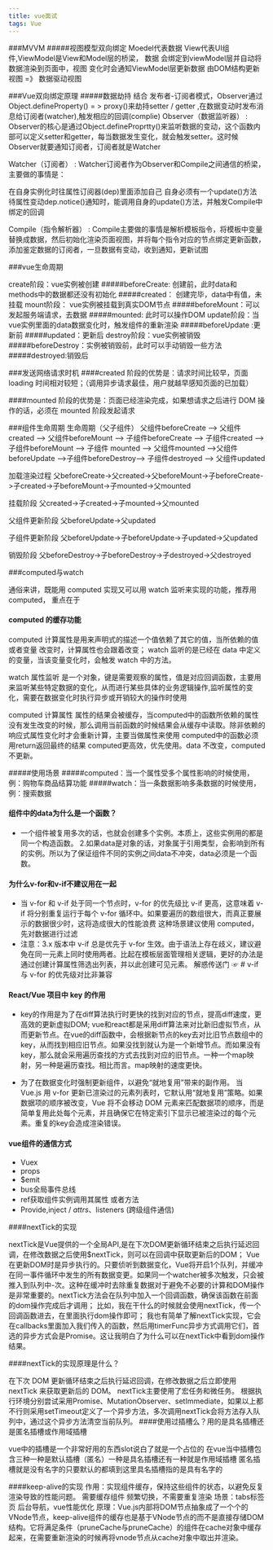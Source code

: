 ```yaml
---
title: vue面试
tags: Vue
---
```


###MVVM
#####视图模型双向绑定 Moedel代表数据 View代表UI组件,ViewModel是View和Model层的桥梁， 数据 会绑定到viewModel层并自动将数据渲染到页面中，视图 变化时会通知ViewModel层更新数据
由DOM结构更新视图 =》 数据驱动视图


###Vue双向绑定原理
#####数据劫持 结合 发布者-订阅者模式，Observer通过Object.defineProperty() = > proxy()来劫持setter / getter ,在数据变动时发布消息给订阅者(watcher),触发相应的回调(complie)
Observer（数据监听器） : Observer的核心是通过Object.defineProprtty()来监听数据的变动，这个函数内部可以定义setter和getter，每当数据发生变化，就会触发setter。这时候Observer就要通知订阅者，订阅者就是Watcher

Watcher（订阅者） : Watcher订阅者作为Observer和Compile之间通信的桥梁，主要做的事情是：

在自身实例化时往属性订阅器(dep)里面添加自己
自身必须有一个update()方法
待属性变动dep.notice()通知时，能调用自身的update()方法，并触发Compile中绑定的回调

Compile（指令解析器） : Compile主要做的事情是解析模板指令，将模板中变量替换成数据，然后初始化渲染页面视图，并将每个指令对应的节点绑定更新函数，添加鉴定数据的订阅者，一旦数据有变动，收到通知，更新试图

###vue生命周期

create阶段：vue实例被创建
#####beforeCreate: 创建前，此时data和methods中的数据都还没有初始化
#####created： 创建完毕，data中有值，未挂载
mount阶段： vue实例被挂载到真实DOM节点
#####beforeMount：可以发起服务端请求，去数据
#####mounted: 此时可以操作DOM
update阶段：当vue实例里面的data数据变化时，触发组件的重新渲染
#####beforeUpdate :更新前
#####updated：更新后
destroy阶段：vue实例被销毁
#####beforeDestroy：实例被销毁前，此时可以手动销毁一些方法
#####destroyed:销毁后

###发送网络请求时机
####created 阶段的优势是：请求时间比较早，页面 loading 时间相对较短；（调用异步请求最佳，用户就越早感知页面的已加载）

####mounted 阶段的优势是：页面已经渲染完成，如果想请求之后进行 DOM 操作的话，必须在 mounted 阶段发起请求

###组件生命周期
生命周期（父子组件） 父组件beforeCreate --> 父组件created --> 父组件beforeMount --> 子组件beforeCreate --> 子组件created --> 子组件beforeMount --> 子组件 mounted --> 父组件mounted -->父组件beforeUpdate -->子组件beforeDestroy--> 子组件destroyed --> 父组件updated

加载渲染过程 父beforeCreate->父created->父beforeMount->子beforeCreate->子created->子beforeMount->子mounted->父mounted

挂载阶段 父created->子created->子mounted->父mounted

父组件更新阶段 父beforeUpdate->父updated

子组件更新阶段 父beforeUpdate->子beforeUpdate->子updated->父updated

销毁阶段 父beforeDestroy->子beforeDestroy->子destroyed->父destroyed


###computed与watch

通俗来讲，既能用 computed 实现又可以用 watch 监听来实现的功能，推荐用 computed， 重点在于
#### computed 的缓存功能
computed 计算属性是用来声明式的描述一个值依赖了其它的值，当所依赖的值或者变量 改变时，计算属性也会跟着改变； watch 监听的是已经在 data 中定义的变量，当该变量变化时，会触发 watch 中的方法。

watch 属性监听 是一个对象，键是需要观察的属性，值是对应回调函数，主要用来监听某些特定数据的变化，从而进行某些具体的业务逻辑操作,监听属性的变化，需要在数据变化时执行异步或开销较大的操作时使用

computed 计算属性 属性的结果会被缓存，当computed中的函数所依赖的属性没有发生改变的时候，那么调用当前函数的时候结果会从缓存中读取。除非依赖的响应式属性变化时才会重新计算，主要当做属性来使用 computed中的函数必须用return返回最终的结果 computed更高效，优先使用。data 不改变，computed 不更新。

#####使用场景 
#####computed：当一个属性受多个属性影响的时候使用，例：购物车商品结算功能
#####watch：当一条数据影响多条数据的时候使用，例：搜索数据

#### 组件中的data为什么是一个函数？
+ 一个组件被复用多次的话，也就会创建多个实例。本质上，这些实例用的都是同一个构造函数。 2.如果data是对象的话，对象属于引用类型，会影响到所有的实例。所以为了保证组件不同的实例之间data不冲突，data必须是一个函数。

#### 为什么v-for和v-if不建议用在一起
+ 当 v-for 和 v-if 处于同一个节点时，v-for 的优先级比 v-if 更高，这意味着 v-if 将分别重复运行于每个 v-for 循环中。如果要遍历的数组很大，而真正要展示的数据很少时，这将造成很大的性能浪费
这种场景建议使用 computed，先对数据进行过滤
+ 注意：3.x 版本中 v-if 总是优先于 v-for 生效。由于语法上存在歧义，建议避免在同一元素上同时使用两者。比起在模板层面管理相关逻辑，更好的办法是通过创建计算属性筛选出列表，并以此创建可见元素。
解惑传送门 ☞ # v-if 与 v-for 的优先级对比非兼容


#### React/Vue 项目中 key 的作用


+ key的作用是为了在diff算法执行时更快的找到对应的节点，提高diff速度，更高效的更新虚拟DOM;
vue和react都是采用diff算法来对比新旧虚拟节点，从而更新节点。在vue的diff函数中，会根据新节点的key去对比旧节点数组中的key，从而找到相应旧节点。如果没找到就认为是一个新增节点。而如果没有key，那么就会采用遍历查找的方式去找到对应的旧节点。一种一个map映射，另一种是遍历查找。相比而言。map映射的速度更快。


+ 为了在数据变化时强制更新组件，以避免“就地复用”带来的副作用。
当 Vue.js 用 v-for 更新已渲染过的元素列表时，它默认用“就地复用”策略。如果数据项的顺序被改变，Vue 将不会移动 DOM 元素来匹配数据项的顺序，而是简单复用此处每个元素，并且确保它在特定索引下显示已被渲染过的每个元素。重复的key会造成渲染错误。


#### vue组件的通信方式

+ Vuex
+ props
+ $emit
+ bus全局事件总线
+ ref获取组件实例调用其属性 或者方法 
+ Provide,inject / $attrs、$listeners (跨级组件通信)


####nextTick的实现

nextTick是Vue提供的一个全局API,是在下次DOM更新循环结束之后执行延迟回调，在修改数据之后使用$nextTick，则可以在回调中获取更新后的DOM；
Vue在更新DOM时是异步执行的。只要侦听到数据变化，Vue将开启1个队列，并缓冲在同一事件循环中发生的所有数据变更。如果同一个watcher被多次触发，只会被推入到队列中-次。这种在缓冲时去除重复数据对于避免不必要的计算和DOM操作是非常重要的。nextTick方法会在队列中加入一个回调函数，确保该函数在前面的dom操作完成后才调用；
比如，我在干什么的时候就会使用nextTick，传一个回调函数进去，在里面执行dom操作即可；
我也有简单了解nextTick实现，它会在callbacks里面加入我们传入的函数，然后用timerFunc异步方式调用它们，首选的异步方式会是Promise。这让我明白了为什么可以在nextTick中看到dom操作结果。

####nextTick的实现原理是什么？

在下次 DOM 更新循环结束之后执行延迟回调，在修改数据之后立即使用 nextTick 来获取更新后的 DOM。 nextTick主要使用了宏任务和微任务。 根据执行环境分别尝试采用Promise、MutationObserver、setImmediate，如果以上都不行则采用setTimeout定义了一个异步方法，多次调用nextTick会将方法存入队列中，通过这个异步方法清空当前队列。
####使用过插槽么？用的是具名插槽还是匿名插槽或作用域插槽

vue中的插槽是一个非常好用的东西slot说白了就是一个占位的 在vue当中插槽包含三种一种是默认插槽（匿名）一种是具名插槽还有一种就是作用域插槽 匿名插槽就是没有名字的只要默认的都填到这里具名插槽指的是具有名字的

####keep-alive的实现
作用：实现组件缓存，保持这些组件的状态，以避免反复渲染导致的性能问题。 需要缓存组件 频繁切换，不需要重复渲染
场景：tabs标签页 后台导航，vue性能优化
原理：Vue.js内部将DOM节点抽象成了一个个的VNode节点，keep-alive组件的缓存也是基于VNode节点的而不是直接存储DOM结构。它将满足条件（pruneCache与pruneCache）的组件在cache对象中缓存起来，在需要重新渲染的时候再将vnode节点从cache对象中取出并渲染。
